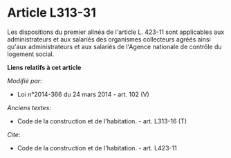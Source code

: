 # Article L313-31

Les dispositions du premier alinéa de l'article L. 423-11 sont applicables aux administrateurs et aux salariés des organismes
collecteurs agréés ainsi qu'aux administrateurs et aux salariés de l'Agence nationale de contrôle du logement social.

**Liens relatifs à cet article**

_Modifié par_:

  - Loi n°2014-366 du 24 mars 2014 - art. 102 (V)

_Anciens textes_:

  - Code de la construction et de l'habitation. - art. L313-16 (T)

_Cite_:

  - Code de la construction et de l'habitation. - art. L423-11
